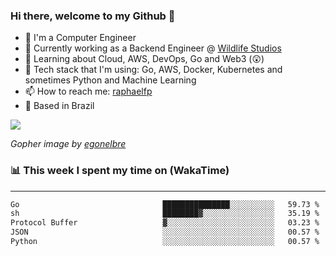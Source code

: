 ### Hi there, welcome to my Github 👋

- 📖 I'm a Computer Engineer
- 🔭 Currently working as a Backend Engineer @ [Wildlife Studios](https://wildlifestudios.com/)
- 🌱 Learning about Cloud, AWS, DevOps, Go and Web3 (😲)
- 🚀 Tech stack that I'm using: Go, AWS, Docker, Kubernetes and sometimes Python and Machine Learning
- 📫 How to reach me: [raphaelfp](https://linkedin.com/in/raphaelfp)
- 🏡 Based in Brazil

![](https://github.com/raphaelfp/gophers/blob/master/.thumb/animation/morning-coffee-3x.gif)

*Gopher image by [egonelbre](https://github.com/egonelbre/)*

### 📊 This week I spent my time on (WakaTime)

---

<!--START_SECTION:waka-->

```txt
Go                                ███████████████░░░░░░░░░░   59.73 %
sh                                ████████▓░░░░░░░░░░░░░░░░   35.19 %
Protocol Buffer                   ▓░░░░░░░░░░░░░░░░░░░░░░░░   03.23 %
JSON                              ░░░░░░░░░░░░░░░░░░░░░░░░░   00.57 %
Python                            ░░░░░░░░░░░░░░░░░░░░░░░░░   00.57 %
```

<!--END_SECTION:waka-->
